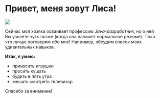# Привет, меня зовут Лиса!

![](https://drive.google.com/file/d/1cHmHFkyEK5lvtwAxfNH8Ch2sw6mWXbMy/view)

Сейчас моя хозяка осваивает профессию *Java-разработчик*, но о ней Вы узнаете чуть позже (когда она напишет нормальное резюме). Пока что лучше поговорим обо мне! Например, обсудим список моих удивительных навыков.

**Итак, я умею:**
+ приносить игрушки
+ просить кушать
+ будить в пять утра
+ мешать смотреть телевизор

Спасибо за внимание!
